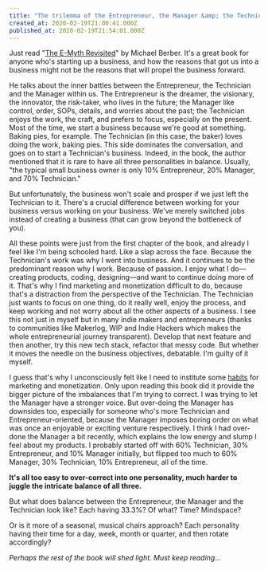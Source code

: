 ```yaml
---
title: "The trilemma of the Entrepreneur, the Manager &amp; the Technician"
created_at: 2020-02-19T21:00:41.000Z
published_at: 2020-02-19T21:54:01.000Z
---
```

Just read "[The E-Myth Revisited](https://www.amazon.com/Myth-Revisited-Small-Businesses-About/dp/0887307280)" by Michael Berber. It's a great book for anyone who's starting up a business, and how the reasons that got us into a business might not be the reasons that will propel the business forward. 

  

He talks about the inner battles between the Entrepreneur, the Technician and the Manager within us. The Entrepreneur is the dreamer, the visionary, the innovator, the risk-taker, who lives in the future; the Manager like control, order, SOPs, details, and worries about the past; the Technician enjoys the work, the craft, and prefers to focus, especially on the present. Most of the time, we start a business because we're good at something. Baking pies, for example. The Technician (in this case, the baker) loves doing the work, baking pies. This side dominates the conversation, and goes on to start a Technician's business. Indeed, in the book, the author mentioned that it is rare to have all three personalities in balance. Usually, "the typical small business owner is only 10% Entrepreneur, 20% Manager, and 70% Technician." 

  

But unfortunately, the business won't scale and prosper if we just left the Technician to it. There's a crucial difference between working for your business versus working on your business. We've merely switched jobs instead of creating a business (that can grow beyond the bottleneck of you). 

  

All these points were just from the first chapter of the book, and already I feel like I'm being schooled hard. Like a slap across the face. Because the Technician's work was why I went into business. And it continues to be the predominant reason why I work. Because of passion. I enjoy what I do—creating products, coding, designing—and want to continue doing more of it. That's why I find marketing and monetization difficult to do, because that's a distraction from the perspective of the Technician. The Technician just wants to focus on one thing, do it really well, enjoy the process, and keep working and not worry about all the other aspects of a business. I see this not just in myself but in many indie makers and entrepreneurs (thanks to communities like Makerlog, WIP and Indie Hackers which makes the whole entrepreneurial journey transparent). Develop that next feature and then another, try this new tech stack, refactor that messy code. But whether it moves the needle on the business objectives, debatable. I'm guilty of it myself.

  

I guess that's why I unconsciously felt like I need to institute some [habits](https://cowriters.app/words/juicy-january-336225e0c7591b0fb8) for marketing and monetization. Only upon reading this book did it provide the bigger picture of the imbalances that I'm trying to correct. I was trying to let the Manager have a stronger voice. But over-doing the Manager has downsides too, especially for someone who's more Technician and Entrepreneur-oriented, because the Manager imposes boring order on what was once an enjoyable or exciting venture respectively. I think I had over-done the Manager a bit recently, which explains the low energy and slump I feel about my products. I probably started off with 60% Technician, 30% Entrepreneur, and 10% Manager initially, but flipped too much to 60% Manager, 30% Technician, 10% Entrepreneur, all of the time.

  

**It's all too easy to over-correct into one personality, much harder to juggle the intricate balance of all three.** 

  

But what does balance between the Entrepreneur, the Manager and the Technician look like? Each having 33.3%? Of what? Time? Mindspace? 

  

Or is it more of a seasonal, musical chairs approach? Each personality having their time for a day, week, month or quarter, and then rotate accordingly?

  

_Perhaps the rest of the book will shed light. Must keep reading..._
